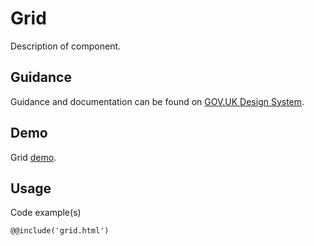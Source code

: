 # Grid

Description of component.

## Guidance

Guidance and documentation can be found on [GOV.UK Design System](linkgoeshere).

## Demo

Grid [demo](grid.html).

## Usage

Code example(s)

```
@@include('grid.html')
```

<!--
## Installation

```
npm install --save @govuk-frontend/grid
```
-->
